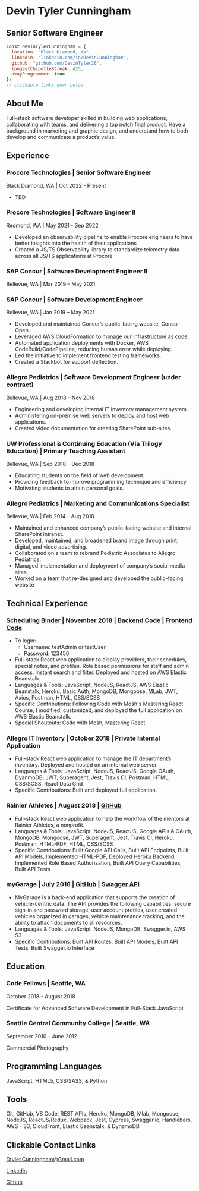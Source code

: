 # Devin Tyler Cunningham

## Senior Software Engineer

```javascript
const devinTylerCunningham = {
  location: "Black Diamond, Wa",
  linkedin: "linkedin.com/in/DevinCunningham",
  github: "github.com/DevinTyler26",
  longestChipotleStreak: 425,
  okayProgrammer: true
};
// clickable links down below
```

## About Me

Full-stack software developer skilled in building web applications, collaborating with teams, and delivering a top notch final product. Have a background in marketing and graphic design, and understand how to both develop and communicate a product’s value.

## Experience
### Procore Technologies | Senior Software Engineer
Black Diamond, WA | Oct 2022 - Present
- TBD

### Procore Technologies | Software Engineer II
Redmond, WA | May 2021 - Sep 2022
- Developed an observability pipeline to enable Procore engineers to have better insights into the health of their applications
- Created a JS/TS Observability library to standardize telemetry data across all JS/TS applications at Procore

### SAP Concur | Software Development Engineer II
Bellevue, WA | Mar 2019 – May 2021

### SAP Concur | Software Development Engineer
Bellevue, WA | Jan 2019 – May 2021
- Developed and maintained Concur‘s public-facing website, Concur Open.
- Leveraged AWS CloudFormation to manage our infrastructure as code.
- Automated application deployments with Docker, AWS CodeBuild/CodePipeline, reducing human error while deploying.
- Led the initiative to implement frontend testing frameworks.
- Created a Slackbot for support deflection.

### Allegro Pediatrics | Software Development Engineer (under contract)
Bellevue, WA | Aug 2018 – Nov 2018
- Engineering and developing internal IT inventory management system.
- Administering on-premise web servers to deploy and host web applications.
- Created video documentation for creating SharePoint sub-sites.

### UW Professional & Continuing Education (Via Trilogy Education) | Primary Teaching Assistant
Bellevue, WA | Sep 2018 – Dec 2018
- Educating students on the field of web development.
- Providing feedback to improve programming technique and efficiency.
- Motivating students to attain personal goals.

### Allegro Pediatrics | Marketing and Communications Specialist
Bellevue, WA | Feb 2014 – Aug 2018
- Maintained and enhanced company’s public-facing website and internal SharePoint intranet.
- Developed, maintained, and broadened brand image through print, digital, and video advertising.
- Collaborated on a team to rebrand Pediatric Associates to Allegro Pediatrics.
- Managed implementation and deployment of company’s social media sites.
- Worked on a team that re-designed and developed the public-facing website

## Technical Experience

### [Scheduling Binder](http://scbinder.us-west-2.elasticbeanstalk.com/) | November 2018 | [Backend Code](https://github.com/DevinTyler26/scBinder_backend) | [Frontend Code](https://github.com/DevinTyler26/scBinder_frontend)

- To login:
  - Username: testAdmin or testUser
  - Password: 123456
- Full-stack React web application to display providers, their schedules, special notes, and profiles. Role based permissions for staff and admin access. Instant search and filter. Deployed and hosted on AWS Elastic Beanstalk.
- Languages & Tools: JavaScript, NodeJS, ReactJS, AWS Elastic Beanstalk, Heroku, Basic Auth, MongoDB, Mongoose, MLab, JWT, Axios, Postman, HTML, CSS/SCSS
- Specific Contributions: Following Code with Mosh's Mastering React Course, I modified, customized, and deployed the full application on AWS Elastic Beanstalk.
- Special Shoutouts: Code with Mosh, Mastering React.

### Allegro IT Inventory | October 2018 | Private Internal Application

- Full-stack React web application to manage the IT department’s inventory. Deployed and hosted on an internal web server.
- Languages & Tools: JavaScript, NodeJS, ReactJS, Google OAuth, DyanmoDB, JWT, Superagent, Jest, Travis CI, Postman, HTML, CSS/SCSS, React Data Grid
- Specific Contributions: Built and deployed full application.

### Rainier Athletes | August 2018 | [GitHub](https://github.com/Rainier-Athletes)

- Full-stack React web application to help the workflow of the mentors at Rainier Athletes, a nonprofit.
- Languages & Tools: JavaScript, NodeJS, ReactJS, Google APIs & OAuth, MongoDB, Mongoose, JWT, Superagent, Jest, Travis CI, Heroku, Postman, HTML-PDF, HTML, CSS/SCSS
- Specific Contributions: Built Google API Calls, Built API Endpoints, Built API Models, Implemented HTML-PDF, Deployed Heroku Backend, Implemented Role Based Authorization, Built API Query Capabilities, Built API Tests

### myGarage | July 2018 | [GitHub](https://github.com/Chemenes/myGarage) | [Swagger API](https://app.swaggerhub.com/apis/DevinTyler26/myGarageAPI/1.0.0#/)

- MyGarage is a back-end application that supports the creation of vehicle-centric data. The API provides the following capabilities: secure sign-in and password storage, user account profiles, user created vehicles organized in garages, vehicle maintenance tracking, and the ability to attach documents to all resources.
- Languages & Tools: JavaScript, NodeJS, MongoDB, Swagger.io, AWS S3
- Specific Contributions: Built API Routes, Built API Models, Built API Tests, Built Swagger.io Interface

## Education

### Code Fellows | Seattle, WA

October 2018 - August 2018

Certificate for Advanced Software Development in Full-Stack JavaScript

### Seattle Central Community College | Seattle, WA

September 2010 - June 2012

Commercial Photography

## Programming Languages

JavaScript, HTML5, CSS/SASS, & Python

## Tools

Git, GitHub, VS Code, REST APIs, Heroku, MongoDB, Mlab, Mongoose, NodeJS,
ReactJS/Redux, Webpack, Jest, Cypress, Swagger.io, Handlebars, AWS - S3, CloudFront, Elastic Beanstalk, & DynamoDB

## Clickable Contact Links

Dtyler.Cunningham@Gmail.com

[Linkedin](https://linkedin.com/in/DevinCunningham)

[Github](https://github.com/DevinTyler26)
